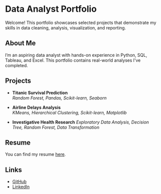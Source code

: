 # Data Analyst Portfolio

Welcome! This portfolio showcases selected projects that demonstrate my skills in data cleaning, analysis, visualization, and reporting.

## About Me
I’m an aspiring data analyst with hands-on experience in Python, SQL, Tableau, and Excel. This portfolio contains real-world analyses I've completed.

## Projects
- **Titanic Survival Prediction**  
  *Random Forest, Pandas, Scikit-learn, Seaborn*
  
- **Airline Delays Analysis**  
  *KMeans, Hierarchical Clustering, Scikit-learn, Matplotlib*

- **Investigative Health Research** 
  *Exploratory Data Analysis, Decision Tree, Random Forest, Data Transformation*

## Resume
You can find my resume [here](./resume.pdf).

## Links
- [GitHub](https://github.com/ben-phillips-5227)
- [LinkedIn](https://www.linkedin.com/in/benphillips5227/)
